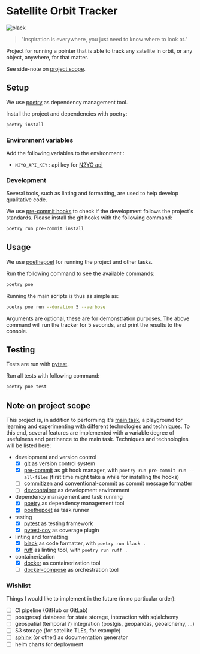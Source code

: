 # Satellite Orbit Tracker

![black](https://img.shields.io/badge/code%20style-black-black)

> "Inspiration is everywhere, you just need to know where to look at."

Project for running a pointer that is able to track any satellite in orbit, or any object, anywhere, for that matter.

See side-note on [project scope](#note-on-project-scope).

## Setup

We use [poetry](https://python-poetry.org/docs/) as dependency management tool.

Install the project and dependencies with poetry:

```bash
poetry install
```

### Environment variables

Add the following variables to the environment :

- `N2YO_API_KEY` : api key for [N2YO api](https://www.n2yo.com/api/)

### Development

Several tools, such as linting and formatting, are used to help develop qualitative code.

We use [pre-commit hooks](https://pre-commit.com/) to check if the development follows the project's standards. Please install the git hooks with the following command:

```bash
poetry run pre-commit install
```

## Usage

We use [poethepoet](https://poethepoet.natn.io/) for running the project and other tasks.

Run the following command to see the available commands:

```bash
poetry poe
```

Running the main scripts is thus as simple as:

```bash
poetry poe run --duration 5 --verbose
```

Arguments are optional, these are for demonstration purposes.
The above command will run the tracker for 5 seconds, and print the results to the console.

## Testing

Tests are run with [pytest](https://docs.pytest.org/).

Run all tests with following command:

```bash
poetry poe test
```

## Note on project scope

This project is, in addition to performing it's [main task](#satellite-orbit-tracker), a playground for learning and experimenting with different technologies and techniques. To this end, several features are implemented with a variable degree of usefulness and pertinence to the main task. Techniques and technologies will be listed here:

- development and version control
    - [x] [git](https://git-scm.com/) as version control system
    - [x] [pre-commit](https://pre-commit.com/) as git hook manager, with `poetry run pre-commit run --all-files` (first time might take a while for installing the hooks)
    - [ ] [commitizen](https://commitizen-tools.github.io/commitizen/) and [conventional-commit](https://www.conventionalcommits.org/) as commit message formatter
    - [ ] [devcontainer](https://code.visualstudio.com/docs/devcontainers/containers) as development environment
- dependency management and task running
    - [x] [poetry](https://python-poetry.org/docs/) as dependency management tool
    - [x] [poethepoet](https://poethepoet.natn.io/) as task runner
- testing
    - [x] [pytest](https://docs.pytest.org/) as testing framework
    - [x] [pytest-cov](https://pytest-cov.readthedocs.io/en/latest/) as coverage plugin
- linting and formatting
    - [x] [black](https://black.readthedocs.io/en/stable/) as code formatter, with `poetry run black .`
    - [x] [ruff](https://github.com/charliermarsh/ruff) as linting tool, with `poetry run ruff .`
- containerization
    - [x] [docker](https://docs.docker.com/) as containerization tool
    - [ ] [docker-compose](https://docs.docker.com/compose/) as orchestration tool

### Wishlist

Things I would like to implement in the future (in no particular order):

- [ ] CI pipeline (GitHub or GitLab)
- [ ] postgresql database for state storage, interaction with sqlalchemy
- [ ] geospatial (temporal ?) integration (postgis, geopandas, geoalchemy, ...)
- [ ] S3 storage (for satellite TLEs, for example)
- [ ] [sphinx](https://www.sphinx-doc.org/en/master/) (or other) as documentation generator
- [ ] helm charts for deployment
